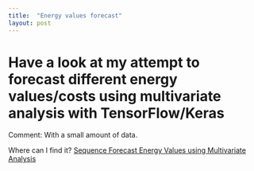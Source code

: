 ```yaml
---
title:  "Energy values forecast"
layout: post
---
```


# Have a look at my attempt to forecast different energy values/costs using multivariate analysis with TensorFlow/Keras

Comment: With a small amount of data.

Where can I find it?
[Sequence Forecast Energy Values using Multivariate Analysis](https://github.com/MichaelBieri/Sequence-Forecast-Energy-Values-using-Multivariate-Analysis)
